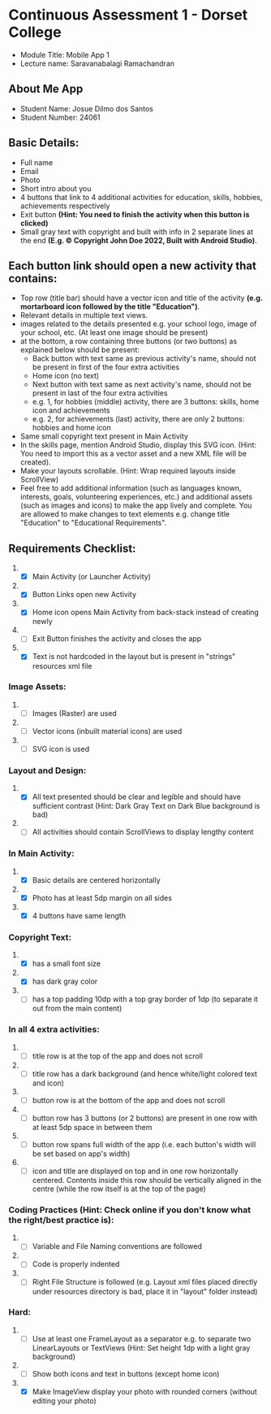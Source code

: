 # Continuous Assessment 1 - Dorset College 
- Module Title: Mobile App 1
- Lecture name: Saravanabalagi Ramachandran

## About Me App
- Student Name: Josue Dilmo dos Santos
- Student Number: 24061

## Basic Details:
- Full name
- Email
- Photo
- Short intro about you
- 4 buttons that link to 4 additional activities for education, skills, hobbies, achievements respectively
- Exit button **(Hint: You need to finish the activity when this button is clicked)**
- Small gray text with copyright and built with info in 2 separate lines at the end **(E.g. © Copyright John Doe 2022, Built with Android Studio)**.

## Each button link should open a new activity that contains:
- Top row (title bar) should have a vector icon and title of the activity **(e.g. mortarboard icon followed by the title "Education")**.
- Relevant details in multiple text views.
- images related to the details presented e.g. your school logo, image of your school, etc. (At least one image should be present)
- at the bottom, a row containing three buttons (or two buttons) as explained below should be present:
    - Back button with text same as previous activity's name, should not be present in first of the four extra activities
    - Home icon (no text)
    - Next button with text same as next activity's name, should not be present in last of the four extra activities
    - e.g. 1, for hobbies (middle) activity, there are 3 buttons: skills, home icon and achievements
    - e.g. 2, for achievements (last) activity, there are only 2 buttons: hobbies and home icon
- Same small copyright text present in Main Activity
- In the skills page, mention Android Studio, display this SVG icon. (Hint: You need to import this as a vector asset and a new XML file will be created).
- Make your layouts scrollable. (Hint: Wrap required layouts inside ScrollView)
- Feel free to add additional information (such as languages known, interests, goals, volunteering experiences, etc.) and additional assets (such as images and icons) to make the app lively and complete. You are allowed to make changes to text elements e.g. change title "Education" to "Educational Requirements".

## Requirements Checklist:
1. - [x] Main Activity (or Launcher Activity)
2. - [x] Button Links open new Activity
3. - [x] Home icon opens Main Activity from back-stack instead of creating newly
4. - [ ] Exit Button finishes the activity and closes the app
5. - [x] Text is not hardcoded in the layout but is present in "strings" resources xml file
### Image Assets:
1. - [ ] Images (Raster) are used
2. - [ ] Vector icons (inbuilt material icons) are used
3. - [ ] SVG icon is used
### Layout and Design:
1. - [x] All text presented should be clear and legible and should have sufficient contrast (Hint: Dark Gray Text on Dark Blue background is bad)
2. - [ ] All activities should contain ScrollViews to display lengthy content
### In Main Activity: 
1. - [x] Basic details are centered horizontally
2. - [x] Photo has at least 5dp margin on all sides
3. - [x] 4 buttons have same length
### Copyright Text: 
1. - [x] has a small font size
2. - [x] has dark gray color
3. - [ ] has a top padding 10dp with a top gray border of 1dp (to separate it out from the main content)
### In all 4 extra activities: 
1. - [ ] title row is at the top of the app and does not scroll
2. - [ ] title row has a dark background (and hence white/light colored text and icon)
3. - [ ] button row is at the bottom of the app and does not scroll
4. - [ ] button row has 3 buttons (or 2 buttons) are present in one row with at least 5dp space in between them
5. - [ ] button row spans full width of the app (i.e. each button's width will be set based on app's width)
6. - [ ] icon and title are displayed on top and in one row horizontally centered. Contents inside this row should be vertically aligned in the centre (while the row itself is at the top of the page)
### Coding Practices (Hint: Check online if you don't know what the right/best practice is):
1. - [ ] Variable and File Naming conventions are followed
2. - [ ] Code is properly indented
3. - [ ] Right File Structure is followed (e.g. Layout xml files placed directly under resources directory is bad, place it in "layout" folder instead)
### Hard:
1. - [ ] Use at least one FrameLayout as a separator e.g. to separate two LinearLayouts or TextViews (Hint: Set height 1dp with a light gray background)
2. - [ ] Show both icons and text in buttons (except home icon)
3. - [x] Make ImageView display your photo with rounded corners (without editing your photo)
